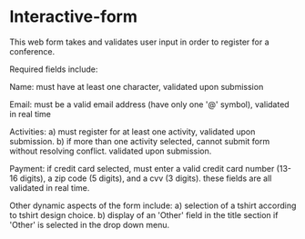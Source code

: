 # Interactive-form

This web form takes and validates user input in order to register for a conference.

Required fields include:

Name: must have at least one character, validated upon submission

Email: must be a valid email address (have only one '@' symbol), validated in real time

Activities: a) must register for at least one activity, validated upon submission.
            b) if more than one activity selected, cannot submit form without resolving conflict. validated upon submission.

Payment: if credit card selected, must enter a valid credit card number (13-16 digits), a zip code (5 digits), and a cvv (3 digits).
         these fields are all validated in real time.

Other dynamic aspects of the form include:
  a) selection of a tshirt according to tshirt design choice.
  b) display of an 'Other' field in the title section if 'Other' is selected in the drop down menu.
